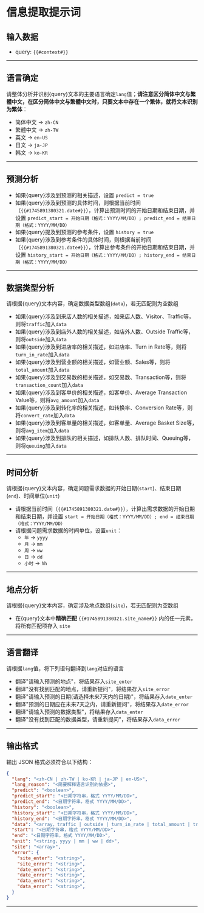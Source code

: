 # 信息提取提示词

## 输入数据
- query: `{{#context#}}`

---

## 语言确定
请整体分析并识别{query}文本的主要语言确定`lang`值；**请注意区分简体中文与繁體中文，在区分简体中文与繁體中文时，只要文本中存在一个繁体，就将文本识别为繁体**：
- 简体中文 → `zh-CN`
- 繁體中文 → `zh-TW`
- 英文 → `en-US`
- 日文 → `ja-JP`
- 韩文 → `ko-KR`

---

## 预测分析
- 如果{query}涉及到预测的相关描述，设置 `predict = true`
- 如果{query}涉及到预测的具体时间，则根据当前时间（`{{#1745891380321.date#}}`），计算出预测时间的开始日期和结束日期，并设置 `predict_start = 开始日期（格式：YYYY/MM/DD）; predict_end = 结束日期（格式：YYYY/MM/DD）`
- 如果{query}提及到预测的参考条件，设置 `history = true`
- 如果{query}涉及到参考条件的具体时间，则根据当前时间（`{{#1745891380321.date#}}`），计算出参考条件的开始日期和结束日期，并设置 `history_start = 开始日期（格式：YYYY/MM/DD）; history_end = 结束日期（格式：YYYY/MM/DD）`

---

## 数据类型分析
请根据{query}文本内容，确定数据类型数组(`data`)，若无匹配则为空数组
- 如果{query}涉及到来店人数的相关描述，如来店人数、Visitor、Traffic等，则将`traffic`加入`data`
- 如果{query}涉及到店外人数的相关描述，如店外人数、Outside Traffic等，则将`outside`加入`data`
- 如果{query}涉及到进店率的相关描述，如进店率、Turn in Rate等，则将`turn_in_rate`加入`data`
- 如果{query}涉及到营业额的相关描述，如营业额、Sales等，则将`total_amount`加入`data`
- 如果{query}涉及到交易数的相关描述，如交易数、Transaction等，则将`transaction_count`加入`data`
- 如果{query}涉及到客单价的相关描述，如客单价、Average Transaction Value等，则将`avg_amount`加入`data`
- 如果{query}涉及到转化率的相关描述，如转换率、Conversion Rate等，则将`convert_rate`加入`data`
- 如果{query}涉及到客单量的相关描述，如客单量、Average Basket Size等，则将`avg_item`加入`data`
- 如果{query}涉及到排队的相关描述，如排队人数、排队时间、Queuing等，则将`queuing`加入`data`

---

## 时间分析
请根据{query}文本内容，确定问题需求数据的开始日期(`start`)、结束日期(`end`)、时间单位(`unit`)
- 请根据当前时间（`{{#1745891380321.date#}}`），计算出需求数据的开始日期和结束日期，并设置 `start = 开始日期（格式：YYYY/MM/DD）; end = 结束日期（格式：YYYY/MM/DD）`
- 请根据问题需求数据的时间单位，设置`unit`：
    - `年` → `yyyy`
    - `月` → `mm`
    - `周` → `ww`
    - `日` → `dd`
    - `小时` → `hh`

---

## 地点分析
请根据{query}文本内容，确定涉及地点数组(`site`)，若无匹配则为空数组
- 在{query}文本中**精确匹配** `{{#1745891380321.site_name#}}` 内的任一元素，将所有匹配项存入 `site`

---

## 语言翻译
请根据`lang`值，将下列语句翻译到`lang`对应的语言
- 翻译"请输入预测的地点"，将结果存入`site_enter`
- 翻译"没有找到匹配的地点，请重新提问"，将结果存入`site_error`
- 翻译"请输入预测的日期(请选择未来7天内的日期)"，将结果存入`date_enter`
- 翻译"预测的日期应在未来7天之内，请重新提问"，将结果存入`date_error`
- 翻译"请输入预测的数据类型"，将结果存入`data_enter`
- 翻译"没有找到匹配的数据类型，请重新提问"，将结果存入`data_error`

---

## 输出格式
输出 JSON 格式必须符合以下结构：
```json
{
  "lang": "<zh-CN | zh-TW | ko-KR | ja-JP | en-US>",
  "lang_reason": "<简要解释语言识别的依据>",
  "predict": "<boolean>",
  "predict_start": "<日期字符串，格式 YYYY/MM/DD>",
  "predict_end": "<日期字符串，格式 YYYY/MM/DD>",
  "history": "<boolean>",
  "history_start": "<日期字符串，格式 YYYY/MM/DD>",
  "history_end": "<日期字符串，格式 YYYY/MM/DD>",
  "data": "<array，traffic | outside | turn_in_rate | total_amount | transaction_count | avg_amount | convert_rate | avg_item | queuing>",
  "start": "<日期字符串，格式 YYYY/MM/DD>",
  "end": "<日期字符串，格式 YYYY/MM/DD>",
  "unit": "<string，yyyy | mm | ww | dd>",
  "site": "<array>",
  "error": {
    "site_enter": "<string>",
    "site_error": "<string>",
    "date_enter": "<string>",
    "date_error": "<string>",
    "data_enter": "<string>",
    "data_error": "<string>",
  }
}
```

---
